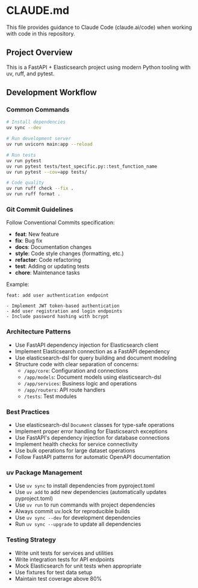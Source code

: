 # CLAUDE.md

This file provides guidance to Claude Code (claude.ai/code) when working with code in this repository.

## Project Overview
This is a FastAPI + Elasticsearch project using modern Python tooling with uv, ruff, and pytest.

## Development Workflow

### Common Commands
```bash
# Install dependencies
uv sync --dev

# Run development server
uv run uvicorn main:app --reload

# Run tests
uv run pytest
uv run pytest tests/test_specific.py::test_function_name
uv run pytest --cov=app tests/

# Code quality
uv run ruff check --fix .
uv run ruff format .
```

### Git Commit Guidelines
Follow Conventional Commits specification:
- **feat**: New feature
- **fix**: Bug fix
- **docs**: Documentation changes
- **style**: Code style changes (formatting, etc.)
- **refactor**: Code refactoring
- **test**: Adding or updating tests
- **chore**: Maintenance tasks

Example:
```
feat: add user authentication endpoint

- Implement JWT token-based authentication
- Add user registration and login endpoints
- Include password hashing with bcrypt
```

### Architecture Patterns
- Use FastAPI dependency injection for Elasticsearch client
- Implement Elasticsearch connection as a FastAPI dependency
- Use elasticsearch-dsl for query building and document modeling
- Structure code with clear separation of concerns:
  - `/app/core`: Configuration and connections
  - `/app/models`: Document models using elasticsearch-dsl
  - `/app/services`: Business logic and operations
  - `/app/routers`: API route handlers
  - `/tests`: Test modules

### Best Practices
- Use elasticsearch-dsl `Document` classes for type-safe operations
- Implement proper error handling for Elasticsearch exceptions
- Use FastAPI's dependency injection for database connections
- Implement health checks for service connectivity
- Use bulk operations for large dataset operations
- Follow FastAPI patterns for automatic OpenAPI documentation

### uv Package Management
- Use `uv sync` to install dependencies from pyproject.toml
- Use `uv add` to add new dependencies (automatically updates pyproject.toml)
- Use `uv run` to run commands with project dependencies
- Always commit uv.lock for reproducible builds
- Use `uv sync --dev` for development dependencies
- Run `uv sync --upgrade` to update all dependencies

### Testing Strategy
- Write unit tests for services and utilities
- Write integration tests for API endpoints
- Mock Elasticsearch for unit tests when appropriate
- Use fixtures for test data setup
- Maintain test coverage above 80%